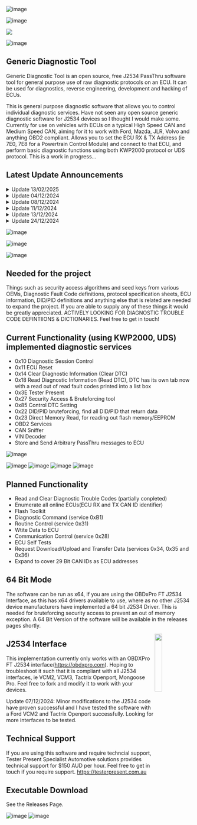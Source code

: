 ![image](https://github.com/user-attachments/assets/5d286541-9565-4ab7-8677-83823695f371)


![image](https://github.com/user-attachments/assets/7932d065-f401-461b-b10f-054ac3428bf2)

<a href="https://testerpresent.com.au/"><img src="https://img.shields.io/badge/Tester Present Specialist Automotive Solutions -Open Source Projects- blue" /></a>


![image](https://user-images.githubusercontent.com/57064943/163714778-8598c24a-6ae2-49f6-ba4c-42de94dfa025.png)


## Generic Diagnostic Tool
Generic Diagnostic Tool is an open source, free J2534 PassThru software tool for general purpose use of raw diagnostic protocols on an ECU. It can be used for diagnostics, reverse engineering, development and hacking of ECUs.

This is general purpose diagnostic software that allows you to control individual diagnostic services. Have not seen any open source generic diagnostic software for J2534 devices so I thought I would make some. Currently for use on vehicles with ECUs on a typical High Speed CAN and Medium Speed CAN, aiming for it to work with Ford, Mazda, JLR, Volvo and anything OBD2 compliant. Allows you to set the ECU RX & TX Address (ie 7E0, 7E8 for a Powertrain Control Module) and connect to that ECU, and perform basic diagnostic functions using both KWP2000 protocol or UDS protocol. This is a work in progress... 

## Latest Update Announcements
<details >
<summary>Update 13/02/2025</summary>
<br>
Have uploaded the current code base as it is, and released the latest version in the releases tab. Still lots of bugs around the place, and many features yet to be implemented, but progress is progress!
</details>

<details >
<summary>Update 04/12/2024</summary>
<br>
Scaling and Resolution issue has been fixed. Added more to Security Access & DMR Tabs, CAN Sniffer should be working now, VIN grabber and decoder should be working, OBD2 should be working. Tested with an OBDXPro FT and a Ford VCM2, other interfaces should work now as well, this has come at the cost of having MidSpeed CAN access for the time being.   
</details>
<details>
<summary>Update 08/12/2024</summary>  
<br>
Diagnostic Fault Codes can now be read out in their own tab, codes can be read and cleared. No Definitions as of yet.  
</details>
<details>
<summary>Update 11/12/2024</summary>
<br>
Added another 400 secret keys to the bruteforcer, taken from JLR SDD and thanks to https://github.com/smartgauges/exml so now the Bruteforcer will be able to unlock JLR ECUs up until 2016. Also adeed PSA Security Access Algo.
</details>

<details>
<summary>Update 13/12/2024</summary>
<br>
Started work on a nicely formatted DTC table to replace the single listBox currently being used to display DTC, as well as fully parsing out each fault code to display the type, sub type and definition of each DTC in the table. Collected various definitions and dictionaries with a view to creating a mega DTC definition dictionary that can cover all bases.  
</details>
  
<details>
<summary>Update 24/12/2024</summary>
<br>
Started the code to use 29 BIT CAN Identifiers for the ECU RX and TX Address.  
</details>
  
![image](https://github.com/user-attachments/assets/f25639d4-8942-4e41-bc26-7130dd33a0fb)

![image](https://github.com/user-attachments/assets/375d5be0-9f75-4e11-b00e-bbe185f020af)

![image](https://github.com/user-attachments/assets/6de3e637-a58b-4a6d-ad4c-553c123e2361)





## Needed for the project
Things such as security access algorithms and seed keys from various OEMs, Diagnostic Fault Code definitions, protocol specification sheets, ECU information, DID/PID definitions and anything else that is related are needed to expand the project. If you are able to supply any of these things it would be greatly appreciated. ACTIVELY LOOKING FOR DIAGNOSTIC TROUBLE CODE DEFINTIIONS & DICTIONARIES. Feel free to get in touch!


## Current Functionality (using KWP2000, UDS) implemented diagnostic services
- 0x10 Diagnostic Session Control
- 0x11 ECU Reset
- 0x14 Clear Diagnostic Information (Clear DTC)
- 0x18 Read Diagnostic Information (Read DTC), DTC has its own tab now with a read out of read fault codes printed into a list box
- 0x3E Tester Present
- 0x27 Security Access & Bruteforcing tool
- 0x85 Control DTC Setting
- 0x22 DID/PID bruteforcing, find all DID/PID that return data
- 0x23 Direct Memory Read, for reading out flash memory/EEPROM
- OBD2 Services
- CAN Sniffer
- VIN Decoder
- Store and Send Arbitrary PassThru messages to ECU

![image](https://github.com/user-attachments/assets/586e7fbf-9265-4dab-b46c-9ff85fc407cb)

    

![image](https://github.com/user-attachments/assets/c43cbd55-5c05-4653-8ea9-c111af294497)
![image](https://github.com/user-attachments/assets/d1ea71cb-21b5-47fb-aeef-4032bd605bdb)
![image](https://github.com/user-attachments/assets/ba8fb23b-3de2-4275-933c-e7bffbb3df7b)
![image](https://github.com/user-attachments/assets/1543b81b-6b83-4c1a-8391-e8cda4de3e17)





## Planned Functionality 

- Read and Clear Diagnostic Trouble Codes (partially conpleted)
- Enumerate all online ECUs(ECU RX and TX CAN ID identifier)
- Flash Toolkit
- Diagnostic Command (service 0xB1)
- Routine Control (service 0x31)
- Wtite Data to ECU
- Communication Control (service 0x28)
- ECU Self Tests
- Request Download/Upload and Transfer Data (services 0x34, 0x35 and 0x36)
- Expand to cover 29 Bit CAN IDs as ECU addresses

## 64 Bit Mode
The software can be run as x64, if you are using the OBDxPro FT J2534 Interface, as this has x64 drivers available to use, where as no other J2534 device manufacturers have implemented a 64 bit J2534 Driver. This is needed for bruteforcing security access to prevent an out of memory exception. A 64 Bit Version of the software will be available in the releases pages shortly.

<img align="right" src="https://testerpresent.com.au/wp-content/uploads/2024/03/EDR@2x-1.png" height="20%" width="20%"/>

## J2534 Interface
This implementation currently only works with an OBDXPro FT J2534 interface(https://obdxpro.com). Hoping to troubleshoot it such that it is compliant with all J2534 interfaces, ie VCM2, VCM3, Tactrix Openport, Mongoose Pro. Feel free to fork and modify it to work with your devices.

Update 07/12/2024: Minor modifications to the J2534 code have proven successful and I have tested the software with a Ford VCM2 and Tactrix Openport successfully. Looking for more interfaces to be tested.

## Technical Support
If you are using this software and require techncial support, Tester Present Specialist Automotive solutions provides technical support for $150 AUD per hour. Feel free to get in touch if you require support. https://testerpresent.com.au

## Executable Download
See the Releases Page.

![image](https://github.com/user-attachments/assets/5d286541-9565-4ab7-8677-83823695f371)
![image](https://user-images.githubusercontent.com/57064943/163714778-8598c24a-6ae2-49f6-ba4c-42de94dfa025.png)
